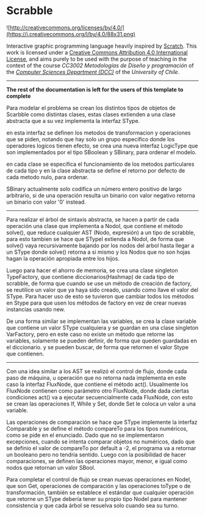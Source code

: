 # Scrabble

![http://creativecommons.org/licenses/by/4.0/](https://i.creativecommons.org/l/by/4.0/88x31.png)

Interactive graphic programming language heavily inspired by 
[Scratch](https://scratch.mit.edu).
This work is licensed under a
[Creative Commons Attribution 4.0 International License](http://creativecommons.org/licenses/by/4.0/), 
and aims purely to be used with the purpose of teaching in the context of the course 
_CC3002 Metodologías de Diseño y programación_ of the 
[_Computer Sciences Department (DCC)_](https://www.dcc.uchile.cl) of the 
_University of Chile_.

---

**The rest of the documentation is left for the users of this template to complete**

Para modelar el problema se crean los distintos tipos de objetos de Scarbble como distintas clases, estas clases extienden
a una clase abstracta que a su vez implementa la interfaz SType.

en esta interfaz se definen los metodos de transformacion y operaciones que se piden, notando que hay solo un grupo
especifico donde los operadores logicos tienen efecto, se crea una nueva interfaz LogicType que son implementados por
el tipo SBoolean y SBinary, para ordenar el modelo.

en cada clase se especifica el funcionamiento de los metodos particulares de cada tipo y en la clase abstracta se define
el retorno por defecto de cada metodo nulo, para ordenar.

SBinary actualmente solo codifica un número entero positivo de largo arbitrario, si de una operación resulta un binario
con valor negativo retorna un binario con valor '0' instead.

------

Para realizar el árbol de sintaxis abstracta, se hacen a partir de cada operación una clase que implementa a NodoI,
que contiene el método solve(), que reduce cualquier AST (Nodo, expresión) a un tipo de scrabble, para esto tambien se hace que
STypeI extienda a NodoI, de forma que solve() vaya recursivamente bajando por los nodos del arbol hasta llegar a un
SType donde solve() retorna a si mismo y los Nodos que no son hojas hagan la operación apropiada entre los hijos.

Luego para hacer el ahorro de memoria, se crea una clase singleton TypeFactory, que contiene diccionarios(Hashmap) de
cada tipo de scrabble, de forma que cuando se use un método de creación de factory, se reutilice un valor que ya haya sido
creado, usando como llave el valor del SType. Para hacer uso de esto se tuvieron que cambiar todos los métodos en Stype
para que usen los métodos de factory en vez de crear nuevas instancias usando new.

De una forma similar se implementan las variables, se crea la clase variable que contiene un valor SType cualquiera y
se guardan en una clase singleton VarFactory, pero en este caso no existe un método que retorne las variables, solamente
se pueden definir, de forma que queden guardadas en el diccionario. y se pueden buscar, de forma que retornen el valor
Stype que contienen.

-------

Con una idea similar a los AST se realizó el control de flujo, donde cada paso de máquina, u operación que no retorna nada
implementa en este caso la interfaz FluxNode, que contiene el método act(). Usualmente los FluxNode contienen como parámetro
otro FluxNode, donde dada ciertas condiciones act() va a ejecutar secuencialmente cada FluxNode, con esto se crean las
operaciones If, While y Set, donde Set le coloca un valor a una variable.

Las operaciones de comparación se hace que SType implemente la interfaz Comparable y se define el método compareTo para
los tipos numéricos, como se pide en el enunciado. Dado que no se implementaron excepciones, cuando se intenta comparar
objetos no numéricos, dado que se definio el valor de compareTo por default a -2, el programa va a retornar un booleano
pero no tendria sentido.
Luego con la posibilidad de hacer comparaciones, se definen las operaciones mayor, menor, e igual como nodos que retornan
un valor SBool.

Para completar el control de flujo se crean nuevas operaciones en NodeI, que son Get, operaciones de comparación y las
operaciones toType o de transformación, también se establece el estándar que cualquier operación que retorne un SType 
debería tener su propio tipo NodeI para mantener consistencia y que cada árbol se resuelva solo cuando sea su turno.